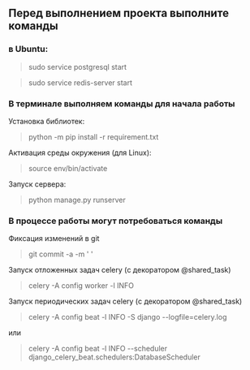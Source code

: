 <h2> Перед выполнением проекта выполните команды </h2>

<h3> в Ubuntu: </h3>

>sudo service postgresql start

>sudo service redis-server start 

<h3> В терминале выполняем команды для начала работы </h3>

Установка библиотек:
> python -m pip install -r requirement.txt

Активация среды окружения (для Linux):
> source env/bin/activate 

Запуск сервера:
>  python manage.py runserver

<h3> В процессе работы могут потребоваться команды </h3>

Фиксация изменений в git
>git commit -a -m ' '

Запуск отложенных задач celery (с декоратором @shared_task)
>celery -A config worker -l INFO 
 
Запуск периодических задач celery (с декоратором @shared_task)
> celery -A config beat -l INFO -S django --logfile=celery.log

или
> celery -A config beat -l INFO --scheduler django_celery_beat.schedulers:DatabaseScheduler